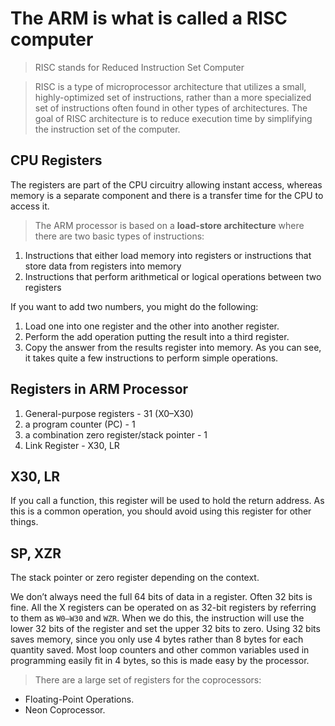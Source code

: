 # The ARM is what is called a RISC computer
> RISC stands for Reduced Instruction Set Computer

> RISC is a type of microprocessor architecture that utilizes a small, highly-optimized set of instructions, rather than a more specialized set of instructions often found in other types of architectures. The goal of RISC architecture is to reduce execution time by simplifying the instruction set of the computer.

## CPU Registers
The registers are part of the CPU circuitry allowing instant access, whereas memory is a separate component and there is a transfer time for the CPU to access it.

> The ARM processor is based on a **load-store architecture** where there are two basic types of instructions:

1. Instructions that either load memory into registers or instructions that store data from registers into memory
2. Instructions that perform arithmetical or logical operations between two registers

If you want to add two numbers, you might do the following:
1. Load one into one register and the other into another register.
2. Perform the add operation putting the result into a third register.
3. Copy the answer from the results register into memory.
As you can see, it takes quite a few instructions to perform simple operations.

## Registers in ARM Processor
1. General-purpose registers - 31 (X0–X30)
2. a program counter (PC) - 1 
3. a combination zero register/stack pointer - 1
4. Link Register - X30, LR 

## X30, LR 
If you call a function, this register will be used to hold the return address. As this is a common operation, you should avoid using this register for other things.
## SP, XZR
The stack pointer or zero register depending on the context.

We don’t always need the full 64 bits of data in a register. Often 32 bits is fine. All the X registers can be operated on as 32-bit registers by referring to them as `W0–W30` and `WZR`. When we do this, the instruction will use the lower 32 bits of the register and set the upper 32 bits to zero. Using 32 bits saves memory, since you only use 4 bytes rather than 8 bytes for each quantity saved. Most loop counters and other common variables used in programming easily fit in 4 bytes, so this is made easy by the processor.

> There are a large set of registers for the coprocessors:
* Floating-Point Operations.
* Neon Coprocessor.

